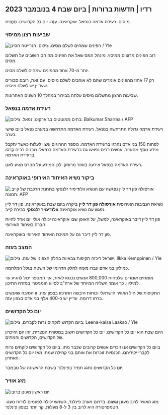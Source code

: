 ## רדיו \| חדשות ברורות \| ביום שבת 4 בנובמבר 2023

מיסים. רעידת אדמה בנפאל. אוקראינה. עַזָה. יום כל הקדושים. תַחֲזִית.

### שביעות רצון ממיסוי

![הפינים שמחים לשלם מסים. צילום: הנרייטה חסינן / Yle](https://images.cdn.yle.fi/image/upload/c_crop,h_3061,w_5443,x_0,y_226/ar_1.7777777777777777,c_fill,g_faces,h_1270,0dr/faces,h_1270,.wpr/q_auto:eco/f_auto/fl_lossy/v1692510416/39-115736664dc9b0569c81)

רוב הפינים מרוצים ממיסוי. מינהל המס שאל את הפינים מה הם חושבים על תשלום מסים.

יותר מ-70 אחוז מהפינים שמחים לשלם מסים.

רק 17 אחוז מהפינים אומרים שהם לא אוהבים לשלם מיסים. עם זאת, רובם סבורים שעדיין יש לשלם מיסים.

שביעות הרצון מתשלום מיסים עלתה בבירור במהלך 10 השנים האחרונות.

### רעידת אדמה בנפאל

![בתים ממוטטים בג'ארקוט, נפאל. צילום: Balkumar Sharma / AFP](https://images.cdn.yle.fi/image/upload/c_crop,h_1350,w_2400,x_0,y_51/ar_1.7777777777777777,c_fill,g_faces,h_675,w_1r/d.q_auto:eco/f_auto/fl_lossy/v1699091137/39-1195827654612690580a)

רעידת אדמה גדולה התרחשה בנפאל. רעידת האדמה התרחשה במערב נפאל ביום שישי בערב.

לפחות 150 בני אדם נהרגו ברעידת האדמה. מספר ההרוגים עשוי לעלות כאשר יתקבל מידע נוסף מהאזור. אנשים רבים נפצעו גם ברעידת האדמה בנפאל. מבנים רבים קרסו ברעידת האדמה.

רעידת האדמה בנפאל אירעה באזור מרוחק. לכן המידע על ההרס מגיע לאט.

### ביקור נשיא האיחוד האירופי באוקראינה

![אורסולה פון דר ליין נפגשה עם הנשיא וולודימיר זלנסקי בתחנת הרכבת של קייב. תמונה: AFP](https://images.cdn.yle.fi/image/upload/c_crop,h_1687,w_3000,x_0,y_305/ar_1.77777777777777777,c_fill,g_faces,h_675,w_pr_auto1.0/d/co_pr_auto:e/f_auto/fl_lossy/v1699098434/39-119583265462e51258c1)

נשיאת הנציבות האירופית **אורסולה פון דר ליין** ביקרה ביום שבת באוקראינה. פון דר ליין נפגש עם נשיא אוקראינה **וולודימיר זלנסקי** בבירה קייב.

פון דר ליין דיבר באוקראינה, למשל, על האופן שבו אוקראינה יכולה אולי יום אחד להיות חברה באיחוד האירופי.

פון דר ליין דיבר גם על תמיכת האיחוד האירופי באוקראינה.

### המצב בעזה

![ישראל ריכזה תקיפות צבאיות בחלק הצפוני של עזה. צילום: Ilkka Kemppinen / Yle](https://images.cdn.yle.fi/image/upload/c_crop,h_1121,w_1994,x_5,y_0/ar_1.7777777777777777,c_fill,g_faces,h_1270,0_1994,h_1270,wq_auto:eco/f_auto/fl_lossy/v1699023208/39-1195711654506b2bc2d4)

כמיליון בני אדם עברו מעזה לחלק הדרומי של השטח בגלל המלחמה.

מומחים אומרים שלפחות 800,000 אנשים נכנסו לאזור, אך המספר יכול להגיע עד למיליון. כך אומר השליח המיוחד של ארה"ב לסיוע הומניטרי במזרח התיכון.

התקיפות של חיל האוויר הישראלי וכוחות היבשה התרכזו בצפון עזה. זו הסיבה שאנשים ברחו דרומה. עדיין יש כ-400 אלף בני אדם בצפון עזה.

### יום כל הקדושים

![ביום הקדוש לוקחים נרות לקברים. צילום: Leena-kaisa Laakso / Yle](https://images.cdn.yle.fi/image/upload/c_crop,h_2268,w_4032,x_0,y_435/ar_1.77777777777777777,c_fill,g_70,h_6_r.,h_12r,h_1205,w_12r.0/q_auto:eco/f_auto/fl_lossy/v1699101771/39-119586665463c1d71d1c)

היום שבת הוא יום כל הקדושים. יום כל הקדושים חשוב במסורת הנוצרית. זהו יום הזיכרון של הקדושים, הקדושים והמתים.

ביום כל הקדושים אנו זוכרים אנשים קרובים שכבר מתו. ביום כל הקדושים לוקחים נרות לקברי יקיריהם. הכנסיות זוכרות את אותם בני קהילה שמתו מאז יום כל הקדושים האחרון.

יום כל הקדושים נחגג תמיד בפינלנד בשבת הראשונה של נובמבר.

### מזג אוויר

![יום ראשון מעונן ברובו.](https://images.cdn.yle.fi/image/upload/c_crop,h_1080,w_1919,x_0,y_0/ar_1.7777777777777777,c_fill,g_faces,h_1270,.0dpr/q_auto:eco/f_auto/fl_lossy/v1699111715/39-1195891654662ff4432c)

מזג האוויר לרוב מעונן וגשום. בדרום מערב פינלנד, השמש יכולה לפעמים לזרוח מעט. הטמפרטורה היא לרוב בין 3 ל-8 מעלות. קר יותר בצפון פינלנד.